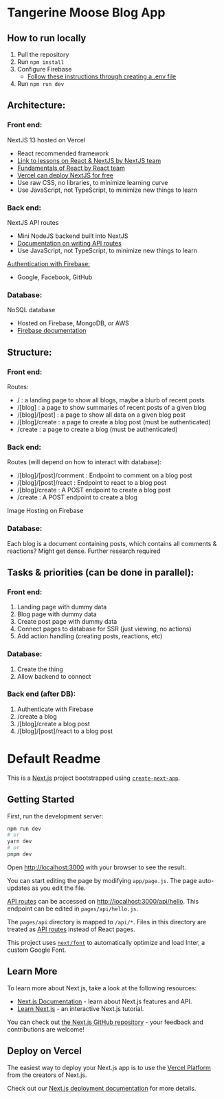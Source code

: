 # Tangerine Moose Blog App

## How to run locally

1. Pull the repository
2. Run `npm install`
3. Configure Firebase
   - [Follow these instructions through creating a .env file](https://www.freecodecamp.org/news/create-full-stack-app-with-nextjs13-and-firebase/)
4. Run `npm run dev`

## Architecture:

### Front end:

NextJS 13 hosted on Vercel

- React recommended framework
- [Link to lessons on React & NextJS by NextJS team](https://nextjs.org/learn/foundations/from-javascript-to-react)
- [Fundamentals of React by React team](https://react.dev/learn)
- [Vercel can deploy NextJS for free](https://vercel.com/home)
- Use raw CSS, no libraries, to minimize learning curve
- Use JavaScript, not TypeScript, to minimize new things to learn

### Back end:

NextJS API routes

- Mini NodeJS backend built into NextJS
- [Documentation on writing API routes](https://beta.nextjs.org/docs/routing/route-handlers)
- Use JavaScript, not TypeScript, to minimize new things to learn

[Authentication with Firebase:](https://firebase.google.com/docs/auth)

- Google, Facebook, GitHub

### Database:

NoSQL database

- Hosted on Firebase, MongoDB, or AWS
- [Firebase documentation](https://firebase.google.com/docs/database)

## Structure:

### Front end:

Routes:

- / : a landing page to show all blogs, maybe a blurb of recent posts
- /[blog] : a page to show summaries of recent posts of a given blog
- /[blog]/[post] : a page to show all data on a given blog post
- /[blog]/create : a page to create a blog post (must be authenticated)
- /create : a page to create a blog (must be authenticated)

### Back end:

Routes (will depend on how to interact with database):

- /[blog]/[post]/comment : Endpoint to comment on a blog post
- /[blog]/[post]/react : Endpoint to react to a blog post
- /[blog]/create : A POST endpoint to create a blog post
- /create : A POST endpoint to create a blog

Image Hosting on Firebase

### Database:

Each blog is a document containing posts, which contains all comments & reactions? Might get dense. Further research required

## Tasks & priorities (can be done in parallel):

### Front end:

1. Landing page with dummy data
2. Blog page with dummy data
3. Create post page with dummy data
4. Connect pages to database for SSR (just viewing, no actions)
5. Add action handling (creating posts, reactions, etc)

### Database:

1. Create the thing
2. Allow backend to connect

### Back end (after DB):

1. Authenticate with Firebase
2. /create a blog
3. /[blog]/create a blog post
4. /[blog]/[post]/react to a blog post

# Default Readme

This is a [Next.js](https://nextjs.org/) project bootstrapped using [`create-next-app`](https://github.com/vercel/next.js/tree/canary/packages/create-next-app).

## Getting Started

First, run the development server:

```bash
npm run dev
# or
yarn dev
# or
pnpm dev
```

Open [http://localhost:3000](http://localhost:3000) with your browser to see the result.

You can start editing the page by modifying `app/page.js`. The page auto-updates as you edit the file.

[API routes](https://nextjs.org/docs/api-routes/introduction) can be accessed on [http://localhost:3000/api/hello](http://localhost:3000/api/hello). This endpoint can be edited in `pages/api/hello.js`.

The `pages/api` directory is mapped to `/api/*`. Files in this directory are treated as [API routes](https://nextjs.org/docs/api-routes/introduction) instead of React pages.

This project uses [`next/font`](https://nextjs.org/docs/basic-features/font-optimization) to automatically optimize and load Inter, a custom Google Font.

## Learn More

To learn more about Next.js, take a look at the following resources:

- [Next.js Documentation](https://nextjs.org/docs) - learn about Next.js features and API.
- [Learn Next.js](https://nextjs.org/learn) - an interactive Next.js tutorial.

You can check out [the Next.js GitHub repository](https://github.com/vercel/next.js/) - your feedback and contributions are welcome!

## Deploy on Vercel

The easiest way to deploy your Next.js app is to use the [Vercel Platform](https://vercel.com/new?utm_medium=default-template&filter=next.js&utm_source=create-next-app&utm_campaign=create-next-app-readme) from the creators of Next.js.

Check out our [Next.js deployment documentation](https://nextjs.org/docs/deployment) for more details.
